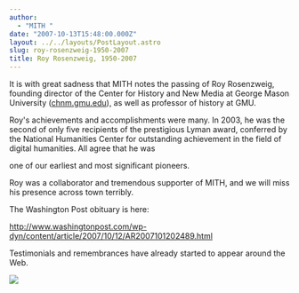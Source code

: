 ```yaml
---
author:
  - "MITH "
date: "2007-10-13T15:48:00.000Z"
layout: ../../layouts/PostLayout.astro
slug: roy-rosenzweig-1950-2007
title: Roy Rosenzweig, 1950-2007
---
```


It is with great sadness that MITH notes the passing of Roy Rosenzweig, founding director of the Center for History and New Media at George Mason University ([chnm.gmu.edu](http://chnm.gmu.edu/)), as well as professor of history at GMU.

Roy's achievements and accomplishments were many. In 2003, he was the second of only five recipients of the prestigious Lyman award, conferred by the National Humanities Center for outstanding achievement in the field of digital humanities. All agree that he was

one of our earliest and most significant pioneers.

Roy was a collaborator and tremendous supporter of MITH, and we will miss his presence across town terribly.

The Washington Post obituary is here:

http://www.washingtonpost.com/wp-dyn/content/article/2007/10/12/AR2007101202489.html

Testimonials and remembrances have already started to appear around the Web.

![](http://gazette.gmu.e/assets/images/rosenzweig2.jpg)
